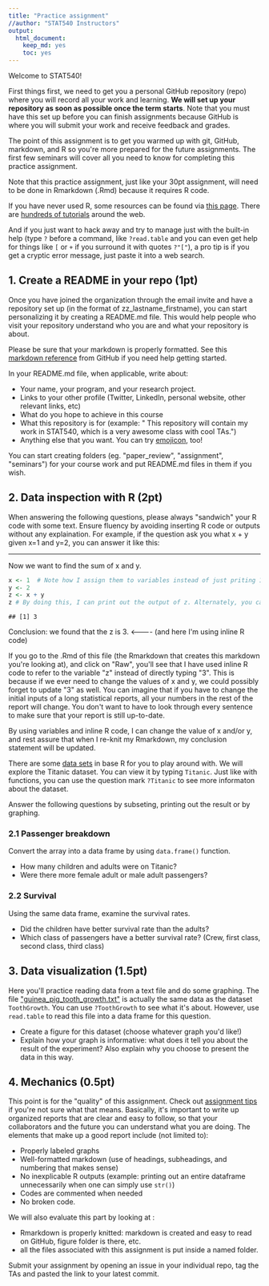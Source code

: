 ```yaml
---
title: "Practice assignment"
//author: "STAT540 Instructors"
output: 
  html_document: 
    keep_md: yes
    toc: yes
---
```


Welcome to STAT540! 

First things first, we need to get you a personal GitHub repository (repo) where you will record all your work and learning. **We will set up your repository as soon as possible once the term starts**. Note that you must have this set up before you can finish assignments because GitHub is where you will submit your work and receive feedback and grades.

The point of this assignment is to get you warmed up with git, GitHub, markdown, and R so you're more prepared for the future assignments. The first few seminars will cover all you need to know for completing this practice assignment. 

Note that this practice assignment, just like your 30pt assignment, will need to be done in Rmarkdown (.Rmd) because it requires R code. 

If you have never used R, some resources can be found via [this page](https://support.rstudio.com/hc/en-us/articles/201141096-Getting-Started-with-R). There are [hundreds of tutorials](https://www.google.ca/search?q=R+tutorial) around the web. 

And if you just want to hack away and try to manage just with the built-in help (type `?` before a command, like `?read.table` and you can even get help for things like `[` or `+` if you surround it with quotes `?"["`), a pro tip is if you get a cryptic error message, just paste it into a web search.

## 1. Create a README in your repo (1pt)

Once you have joined the organization through the email invite and have a repository set up (in the format of zz_lastname_firstname), you can start personalizing it by creating a README.md file. This would help people who visit your repository understand who you are and what your repository is about. 

Please be sure that your markdown is properly formatted. See this [markdown reference](https://guides.github.com/features/mastering-markdown/) from GitHub if you need help getting started. 

In your README.md file, when applicable, write about: 

- Your name, your program, and your research project. 
- Links to your other profile (Twitter, LinkedIn, personal website, other relevant links, etc)
- What do you hope to achieve in this course
- What this repository is for (example: " This repository will contain my work in STAT540, which is a very awesome class with cool TAs.")
- Anything else that you want. You can try [emojicon](http://www.webpagefx.com/tools/emoji-cheat-sheet/), too! 

You can start creating folders (eg. "paper_review", "assignment", "seminars") for your course work and put README.md files in them if you wish. 

## 2. Data inspection with R (2pt)

When answering the following questions, please always "sandwich" your R code with some text. Ensure fluency by avoiding inserting R code or outputs without any explaination. For example, if the question ask you what x + y given x=1 and y=2, you can answer it like this: 

----

Now we want to find the sum of x and y.


```r
x <- 1  # Note how I assign them to variables instead of just priting 1+2
y <- 2 
z <- x + y
z # By doing this, I can print out the output of z. Alternately, you can also do (z <- x+y). 
```

```
## [1] 3
```

Conclusion: we found that the z is 3. <---- (and here I'm using inline R code)

If you go to the .Rmd of this file (the Rmarkdown that creates this markdown you're looking at), and click on "Raw", you'll see that I have used inline R code to refer to the variable "z" instead of directly typing "3". This is because if we ever need to change the values of x and y, we could possibly forget to update "3" as well. You can imagine that if you have to change the initial inputs of a long statistical reports, all your numbers in the rest of the report will change. You don't want to have to look through every sentence to make sure that your report is still up-to-date. 

By using variables and inline R code, I can change the value of x and/or y, and rest assure that when I re-knit my Rmarkdown, my conclusion statement will be updated. 

There are some [data sets](https://stat.ethz.ch/R-manual/R-devel/library/datasets/html/00Index.html) in base R for you to play around with. We will explore the Titanic dataset. You can view it by typing `Titanic`. Just like with functions, you can use the question mark `?Titanic` to see more informaton about the dataset. 

Answer the following questions by subseting, printing out the result or by graphing. 

### 2.1 Passenger breakdown 

Convert the array into a data frame by using `data.frame()` function. 

- How many children and adults were on Titanic? 
- Were there more female adult or male adult passengers? 

### 2.2 Survival 

Using the same data frame, examine the survival rates.

- Did the children have better survival rate than the adults? 
- Which class of passengers have a better survival rate? (Crew, first class, second class, third class)

## 3. Data visualization (1.5pt)

Here you'll practice reading data from a text file and do some graphing. The file ["guinea_pig_tooth_growth.txt"](https://raw.githubusercontent.com/STAT540-UBC/STAT540-UBC.github.io/master/homework/practice_assignment/guinea_pigs_tooth_growth.txt) is actually the same data as the dataset `ToothGrowth`. You can use `?ToothGrowth` to see what it's about. However, use `read.table` to read this file into a data frame for this question. 

- Create a figure for this dataset (choose whatever graph you'd like!)
- Explain how your graph is informative: what does it tell you about the result of the experiment? Also explain why you choose to present the data in this way. 

## 4. Mechanics (0.5pt)

This point is for the "quality" of this assignment.  Check out [assignment tips](http://stat540-ubc.github.io/subpages/assignment_tips.html) if you're not sure what that means. Basically, it's important to write up organized reports that are clear and easy to follow, so that your collaborators and the future you can understand what you are doing. The elements that make up a good report include (not limited to): 

- Properly labeled graphs
- Well-formatted markdown (use of headings, subheadings, and numbering that makes sense)
- No inexplicable R outputs (example: printing out an entire dataframe unnecessarily when one can simply use `str()`) 
- Codes are commented when needed
- No broken code. 

We will also evaluate this part by looking at :

- Rmarkdown is properly knitted: markdown is created and easy to read on GitHub, figure folder is there, etc. 
- all the files associated with this assignment is put inside a named folder. 

Submit your assignment by opening an issue in your individual repo, tag the TAs and pasted the link to your latest commit.

